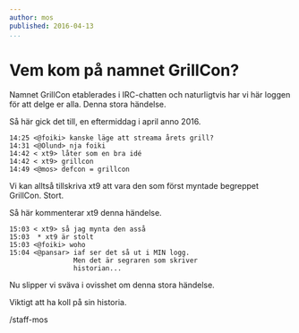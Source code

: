 ```yaml
---
author: mos
published: 2016-04-13
...
```

Vem kom på namnet GrillCon?
======================================

Namnet GrillCon etablerades i IRC-chatten och naturligtvis har vi här loggen för att delge er alla. Denna stora händelse.


<!--more-->

Så här gick det till, en eftermiddag i april anno 2016.

```
14:25 <@foiki> kanske läge att streama årets grill?  
14:31 <@Olund> nja foiki                             
14:42 < xt9> låter som en bra idé                    
14:42 < xt9> grillcon                                
14:49 <@mos> defcon = grillcon                       
```

Vi kan alltså tillskriva xt9 att vara den som först myntade begreppet GrillCon. Stort.

Så här kommenterar xt9 denna händelse.

```
15:03 < xt9> så jag mynta den asså
15:03  * xt9 är stolt
15:03 <@foiki> woho
15:04 <@pansar> iaf ser det så ut i MIN logg.
                Men det är segraren som skriver
                historian... 
```

Nu slipper vi sväva i ovisshet om denna stora händelse. 

Viktigt att ha koll på sin historia.

/staff-mos
